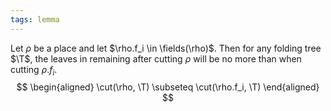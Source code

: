 ```yaml
---
tags: lemma
---
```


Let $\rho$ be a place and let $\rho.f_i \in \fields(\rho)$. Then for any folding tree $\T$, the leaves in remaining after cutting $\rho$ will be no more than when cutting $\rho.f_i$.
$$
\begin{aligned}
\cut(\rho, \T) \subseteq \cut(\rho.f_i, \T)
\end{aligned}
$$
